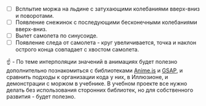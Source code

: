 - [ ] Всплытие моржа на льдине с затухающими колебаниями вверх-вниз и поворотами.
- [ ] Появление снежинок с последующими бесконечными колебаниями вверх-вниз.
- [ ] Вылет самолета по синусоиде.
- [ ] Появление следа от самолета - круг увеличивается, точка и наклон острого конца совпадает с хвостом самолета.

:point_up: - По теме интерполяции значений в анимациях будет полезно дополнительно познакомиться с библиотеками [Anime.js](https://animejs.com/) и [GSAP](https://greensock.com/gsap/), и сравнить подходы к организации кода у них, в Иллюзионе, и демонстрации с моржом в учебнике. В учебном проекте все нужно делать без использования сторонних библиотек, но для собственного развития - будет полезно.


